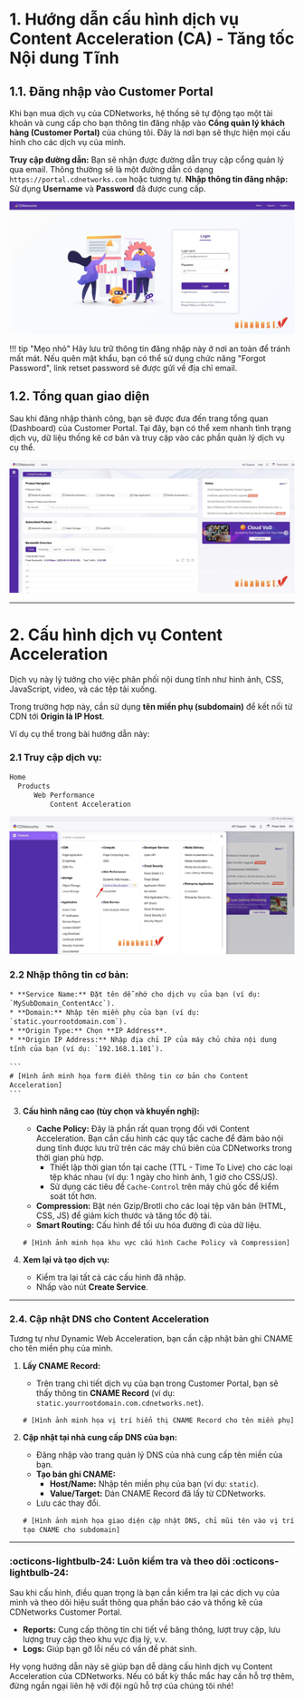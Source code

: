 # 1. Hướng dẫn cấu hình dịch vụ Content Acceleration (CA) - Tăng tốc Nội dung Tĩnh

## 1.1. Đăng nhập vào Customer Portal

Khi bạn mua dịch vụ của CDNetworks, hệ thống sẽ tự động tạo một tài khoản và cung cấp cho bạn thông tin đăng nhập vào **Cổng quản lý khách hàng (Customer Portal)** của chúng tôi. Đây là nơi bạn sẽ thực hiện mọi cấu hình cho các dịch vụ của mình.

**Truy cập đường dẫn:** Bạn sẽ nhận được đường dẫn truy cập cổng quản lý qua email. Thông thường sẽ là một đường dẫn có dạng `https://portal.cdnetworks.com` hoặc tương tự.
**Nhập thông tin đăng nhập:** Sử dụng **Username** và **Password** đã được cung cấp.

![](./assets/images/content-acceleration/login.jpg)

!!! tip "Mẹo nhỏ"
        Hãy lưu trữ thông tin đăng nhập này ở nơi an toàn để tránh mất mát. Nếu quên mật khẩu, bạn có thể sử dụng chức năng "Forgot Password", link retset password sẽ được gửi về địa chỉ email.

## 1.2. Tổng quan giao diện

Sau khi đăng nhập thành công, bạn sẽ được đưa đến trang tổng quan (Dashboard) của Customer Portal. Tại đây, bạn có thể xem nhanh tình trạng dịch vụ, dữ liệu thống kê cơ bản và truy cập vào các phần quản lý dịch vụ cụ thể.

![](assets/images/content-acceleration/dashboard.jpg)

---

# 2. Cấu hình dịch vụ Content Acceleration

Dịch vụ này lý tưởng cho việc phân phối nội dung tĩnh như hình ảnh, CSS, JavaScript, video, và các tệp tải xuống.

Trong trường hợp này, cần sử dụng **tên miền phụ (subdomain)** để kết nối từ CDN tới **Origin là IP Host**.

Ví dụ cụ thể trong bài hướng dẫn này:

### 2.1  Truy cập dịch vụ:
  ``` markdown-tree 
Home
	Products
		Web Performance
			Content Acceleration
```

![](assets/images/content-acceleration/content-acceleration-services.jpg)
### 2.2  Nhập thông tin cơ bản:
    * **Service Name:** Đặt tên dễ nhớ cho dịch vụ của bạn (ví dụ: `MySubDomain_ContentAcc`).
    * **Domain:** Nhập tên miền phụ của bạn (ví dụ: `static.yourrootdomain.com`).
    * **Origin Type:** Chọn **IP Address**.
    * **Origin IP Address:** Nhập địa chỉ IP của máy chủ chứa nội dung tĩnh của bạn (ví dụ: `192.168.1.101`).

    ```
    # [Hình ảnh minh họa form điền thông tin cơ bản cho Content Acceleration]
    ```

3.  **Cấu hình nâng cao (tùy chọn và khuyến nghị):**
    * **Cache Policy:** Đây là phần rất quan trọng đối với Content Acceleration. Bạn cần cấu hình các quy tắc cache để đảm bảo nội dung tĩnh được lưu trữ trên các máy chủ biên của CDNetworks trong thời gian phù hợp.
        * Thiết lập thời gian tồn tại cache (TTL - Time To Live) cho các loại tệp khác nhau (ví dụ: 1 ngày cho hình ảnh, 1 giờ cho CSS/JS).
        * Sử dụng các tiêu đề `Cache-Control` trên máy chủ gốc để kiểm soát tốt hơn.
    * **Compression:** Bật nén Gzip/Brotli cho các loại tệp văn bản (HTML, CSS, JS) để giảm kích thước và tăng tốc độ tải.
    * **Smart Routing:** Cấu hình để tối ưu hóa đường đi của dữ liệu.

    ```
    # [Hình ảnh minh họa khu vực cấu hình Cache Policy và Compression]
    ```

4.  **Xem lại và tạo dịch vụ:**
    * Kiểm tra lại tất cả các cấu hình đã nhập.
    * Nhấp vào nút **Create Service**.

---

### 2.4. Cập nhật DNS cho Content Acceleration

Tương tự như Dynamic Web Acceleration, bạn cần cập nhật bản ghi CNAME cho tên miền phụ của mình.

1.  **Lấy CNAME Record:**
    * Trên trang chi tiết dịch vụ của bạn trong Customer Portal, bạn sẽ thấy thông tin **CNAME Record** (ví dụ: `static.yourrootdomain.com.cdnetworks.net`).

    ```
    # [Hình ảnh minh họa vị trí hiển thị CNAME Record cho tên miền phụ]
    ```

2.  **Cập nhật tại nhà cung cấp DNS của bạn:**
    * Đăng nhập vào trang quản lý DNS của nhà cung cấp tên miền của bạn.
    * **Tạo bản ghi CNAME:**
        * **Host/Name:** Nhập tên miền phụ của bạn (ví dụ: `static`).
        * **Value/Target:** Dán CNAME Record đã lấy từ CDNetworks.
    * Lưu các thay đổi.

    ```
    # [Hình ảnh minh họa giao diện cập nhật DNS, chỉ mũi tên vào vị trí tạo CNAME cho subdomain]
    ```

---

### :octicons-lightbulb-24: Luôn kiểm tra và theo dõi :octicons-lightbulb-24:

Sau khi cấu hình, điều quan trọng là bạn cần kiểm tra lại các dịch vụ của mình và theo dõi hiệu suất thông qua phần báo cáo và thống kê của CDNetworks Customer Portal.

* **Reports:** Cung cấp thông tin chi tiết về băng thông, lượt truy cập, lưu lượng truy cập theo khu vực địa lý, v.v.
* **Logs:** Giúp bạn gỡ lỗi nếu có vấn đề phát sinh.

Hy vọng hướng dẫn này sẽ giúp bạn dễ dàng cấu hình dịch vụ Content Acceleration của CDNetworks. Nếu có bất kỳ thắc mắc hay cần hỗ trợ thêm, đừng ngần ngại liên hệ với đội ngũ hỗ trợ của chúng tôi nhé!
